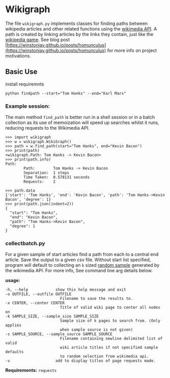# Wikigraph

The file `wikigraph.py` implements classes for finding paths between wikipedia articles and other related functions using the [wikimedia API](https://www.mediawiki.org/wiki/API:Main_page). A path is created by linking articles by the links they contain, just like the [wikipedia game](https://en.wikipedia.org/wiki/Wikipedia:Wiki_Game). See blog post [https://winstonjay.github.io/posts/homunculus](https://winstonjay.github.io/posts/homunculus) for more info on project motivations.

## Basic Use

install requiremnts

```
python findpath --start="Tom Hanks" --end="Karl Marx"
```

### Example session:

The main method `find_path` is better run in a shell session or in a batch collection as its use of memoization will speed up searches whilst it runs, reducing requests to the Wikimedia API.

```
>>> import wikigraph
>>> w = wikigraph.WikiGraph()
>>> path = w.find_path(start="Tom Hanks", end="Kevin Bacon")
>>> print(path)
<wikigraph.Path: Tom Hanks -> Kevin Bacon>
>>> print(path.info)
Path:
        Path:        Tom Hanks -> Kevin Bacon
        Separation:  1 steps
        Time Taken:  0.578131 seconds
        Requests:    2

>>> path.data
{'start': 'Tom Hanks', 'end': 'Kevin Bacon', 'path': 'Tom Hanks->Kevin Bacon', 'degree': 1}
>>> print(path.json(indent=2))
{
  "start": "Tom Hanks",
  "end": "Kevin Bacon",
  "path": "Tom Hanks->Kevin Bacon",
  "degree": 1
}
```
### collectbatch.py

For a given sample of start articles find a path from each to a central end article.
Save the output to a given csv file. Without start list specified, program
will default to collecting an `k` sized [random sample](https://www.mediawiki.org/wiki/API:Random) generated by the wikimedia API. For more info, See command line arg details below.

**usage:**

    -h, --help            show this help message and exit
    -o OUTFILE, --outfile OUTFILE
                            Filename to save the results to.
    -x CENTER, --center CENTER
                            Title of valid wiki page to center all nodes on
    -k SAMPLE_SIZE, --sample_size SAMPLE_SIZE
                            Sample size of k pages to search from. (Only applies
                            when sample source is not given)
    -s SAMPLE_SOURCE, --sample_source SAMPLE_SOURCE
                            Filename containing newline delimited list of valid
                            wiki article titles if not specified sample defaults
                            to random selection from wikimedia api.
    -v                    add to display titles of page requests made.

**Requirements:** `requests`